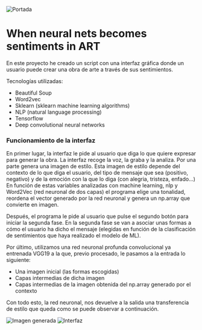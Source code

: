 ![Portada](https://github.com/agalvezcorell/When-neural-nets-becomes-sentiments-in-ART/blob/master/readme/portada.jpg)

# When neural nets becomes sentiments in ART

En este proyecto he creado un script con una interfaz gráfica donde un usuario puede crear una obra de arte a través de sus sentimientos.

Tecnologías utilizadas:

- Beautiful Soup
- Word2vec
- Sklearn (sklearn machine learning algorithms)
- NLP (natural language processing)
- Tensorflow
- Deep convolutional neural networks

### Funcionamiento de la interfaz

En primer lugar, la interfaz le pide al usuario que diga lo que quiere expresar para generar la obra. La interfaz recoge la voz, la graba y la analiza.
Por una parte genera una imagen de estilo.
Esta imagen de estilo depende del contexto de lo que diga el usuario, del tipo de mensaje que sea (positivo, negativo) y de la emoción con la que lo diga (con alegria, tristeza, enfado...)
En función de estas variables analizadas con machine learning, nlp y Word2Vec (red neuronal de dos capas) el programa elige una tonalidad, reordena el vector generado por la red neuronal y genera un np.array que convierte en imagen.


Después, el programa le pide al usuario que pulse el segundo botón para iniciar la segunda fase.
En la segunda fase se van a asociar unas formas a cómo el usuario ha dicho el mensaje (elegidas en función de la clasificación de sentimientos que haya realizado el modelo de ML).

Por último, utilizamos una red neuronal profunda convolucional ya entrenada VGG19 a la que, previo procesado, le pasamos a la entrada lo siguiente:

- Una imagen inicial (las formas escogidas)
- Capas intermedias de dicha imagen 
- Capas intermedias de la imagen obtenida del np.array generado por el contexto

Con todo esto, la red neuronal, nos devuelve a la salida una transferencia de estilo que queda como se puede observar a continuación.

![Imagen generada](https://github.com/agalvezcorell/When-neural-nets-becomes-sentiments-in-ART/blob/master/mi_obra.jpg) ![Interfaz](https://github.com/agalvezcorell/When-neural-nets-becomes-sentiments-in-ART/blob/master/readme/interfaz.png)
